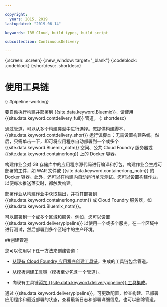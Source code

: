 ```yaml
---

copyright:
  years: 2015, 2019
lastupdated: "2019-06-14"

keywords: IBM Cloud, build types, build script

subcollection: ContinuousDelivery

---
```



{:screen: .screen}
{:new_window: target="_blank"}
{:codeblock: .codeblock}
{:shortdesc: .shortdesc}

# 使用工具链  
{: #pipeline-working}

要自动执行构建并部署到 {{site.data.keyword.Bluemix}}，请使用 {{site.data.keyword.contdelivery_full}} 管道。
{: shortdesc}

通过管道，可以从多个构建类型中进行选择。您提供构建脚本，{{site.data.keyword.contdelivery_short}} 运行该脚本；无需设置构建系统。然后，只需单击一下，即可将应用程序自动部署到一个或多个 {{site.data.keyword.Bluemix_notm}} 空间、公共 Cloud Foundry 服务器或 {{site.data.keyword.containerlong}} 上的 Docker 容器。

构建作业会对 Git 存储库中的应用程序源代码进行编译和打包。构建作业会生成可部署的工件，如 WAR 文件或 {{site.data.keyword.containerlong_notm}} 的 Docker 容器。此外，还可以在构建内自动运行单元测试。您可以设置构建作业，以便每次推送落实时，都触发构建。

部署作业从构建作业中获取输出，并将其部署到 {{site.data.keyword.containerlong_notm}} 或 Cloud Foundry 服务器，如 {{site.data.keyword.Bluemix_notm}}。

可以部署到一个或多个区域和服务。例如，您可以设置 {{site.data.keyword.deliverypipeline}} 以使用一个或多个服务，在一个区域中进行测试，然后部署到多个区域中的生产环境。

##创建管道

您可以使用以下任一方法来创建管道：

   * [从现有 Cloud Foundry 应用程序创建工具链](/docs/services/ContinuousDelivery?topic=ContinuousDelivery-toolchains_getting_started#creating_a_toolchain_from_an_app)。生成的工具链包含管道。

   * [从模板创建工具链](/docs/services/ContinuousDelivery?topic=ContinuousDelivery-toolchains_getting_started#creating_a_toolchain_from_a_template)（模板至少包含一个管道）。

   * 向现有工具链[添加 {{site.data.keyword.deliverypipeline}} 工具集成](/docs/services/ContinuousDelivery?topic=ContinuousDelivery-integrations#deliverypipeline)。
   
通过 {{site.data.keyword.deliverypipeline}}，可更改配置，检查构建、已部署应用程序和最近部署的状态，查看最新日志和部署详细信息，也可以删除管道。
